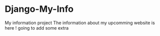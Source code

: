 # Django-My-Info
My information project
The information about my upcomming website is here !
going to add some extra
